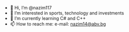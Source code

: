 - 👋 Hi, I’m @nazim117
- 👀 I’m interested in sports, technology and investments
- 🌱 I’m currently learning C# and C++
- 📫 How to reach me: e-mail: nazim14@abv.bg


